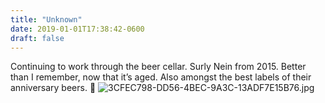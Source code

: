 ```yaml
---
title: "Unknown"
date: 2019-01-01T17:38:42-0600
draft: false
---
```


Continuing to work through the beer cellar. Surly Nein from 2015\. Better than I remember, now that it’s aged. Also amongst the best labels of their anniversary beers. 🍺 ![3CFEC798-DD56-4BEC-9A3C-13ADF7E15B76.jpg](http://ianwhitney.micro.blog/uploads/2019/93d02aef75.jpg)

